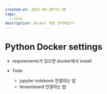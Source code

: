 ```yaml
---
created-at: 2023-09-26T12:48
tags:
  - note
description: Docker 세팅 생각해보기
---
```

# Python Docker settings
- requirements가 있으면 docker에서 install

- Todo
	- jupyter notebook 연결하는 법
	- tensorboard 연결하는 법
